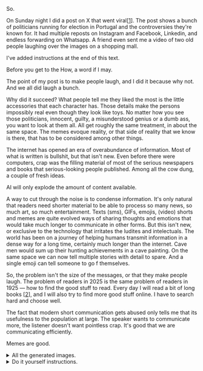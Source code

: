 So.

On Sunday night I did a post on X that went viral[[1](https://x.com/patife/status/1906442934343634951)]. The post shows a bunch of politicians running for election in Portugal and the controversies they're known for. It had multiple reposts on Instagram and Facebook, Linkedin, and endless forwarding on Whatsapp. A friend even sent me a video of two old people laughing over the images on a shopping mall.

I've added instructions at the end of this text. 

Before you get to the How, a word if I may.

The point of my post is to make people laugh, and I did it because why not. And we all did laugh a bunch. 

Why did it succeed? What people tell me they liked the most is the little accessories that each character has. Those details make the persons impossibly real even though they look like toys. No matter how you see those politicians, innocent, guilty, a misunderstood genius or a dumb ass, you want to look at them all. All get roughly the same treatment, in about the same space. The memes evoque reality, or that side of reality that we know is there, that has to be considered among other things.

The internet has opened an era of overabundance of information. Most of what is written is bullshit, but that isn't new. Even before there were computers, crap was the filling material of most of the serious newspapers and books that serious-looking people published. Among all the cow dung, a couple of fresh ideas.

AI will only explode the amount of content available.

A way to cut through the noise is to condense information. It's only natural that readers need shorter material to be able to process so many news, so much art, so much entertainment. Texts (sms), GIFs, emojis, (video) shorts and memes are quite evolved ways of sharing thoughts and emotions that would take much longer to communicate in other forms. But this isn't new, or exclusive to the technology that irritates the ludites and intelectuals. The world has been on a journey of helping humans transmit information in a dense way for a long time, certainly much longer than the internet. Cave men would sum up their hunting achievements in a cave painting. On the same space we can now tell multiple stories with detail to spare. And a single emoji can tell someone to go f themselves. 

So, the problem isn't the size of the messages, or that they make people laugh. The problem of readers in 2025 is the same problem of readers in 1925 — how to find the good stuff to read. Every day I will read a bit of long books [[2](/marcel-proust-in-search-of-lost-time/)], and I will also try to find more good stuff online. I have to search hard and choose well.

The fact that modern short communication gets abused only tells me that its usefulness to the population at large. The speaker wants to communicate more, the listener doesn't want pointless crap. It's good that we are communicating efficiently.

Memes are good.

<details markdown=1><summary>All the generated images.</summary>  

 ![image](2025-03-30-Portugal-Elections-2025-and-extras.png)
  
</details>

<details markdown=1><summary>Do it yourself instructions.</summary>

This was done on March 31st 2025. Models will become more advanced. 

1) Go on ChatGPT and choose model 4o.
2) Upload an image of the person. Make it a clear, well lit image that shows the face.
3) Copy this prompt, and adapt it to the person and what you want there.

> Create image. Create a toy of the person in the photo. Let it be an action figure. Next to the figure, there should be the toy's equipment, each in its individual blisters. 1) a book called "Tecnoforma". 2) A 3-headed dog with a tag that says "Troika" and a bone at its feet with word "austerity" written on it. 3) a three-headed Hydra with with a tag called "Geringonça". 4) a book titled "D. Sebastião". Don't repeat the equipment under any circumstance. The card holding the blister should be strong orange. Also, on top of the box, write 'Pedro Passos Coelho' and underneath it, ‘PSD action figure'. The figure and equipment must all be inside blisters. Visualize this in a realistic way.

4) Submit
5) Adjust. Sometimes the image will be cut. You have to ask ChatGPT to "draw the whole figure, including the full person". Other times the person will have legs cut, so just reply "you cut the legs, render the whole body". Another error is that the person isn't inside the plastic, so just reply "the person should be inside the blister". A few times the image just doesn't look good and I just replied "do it again, carefully." When I wasn't satisfied I started a new ChatGPT message and did it all over again. 

This is what it will look like in ChatGPT.

![image](chatgpt.jpeg)

This is what a good result looks like.

![image](result.png)  


</details>
